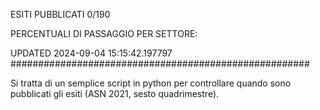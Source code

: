 ESITI PUBBLICATI 0/190 

PERCENTUALI DI PASSAGGIO PER SETTORE:

UPDATED 2024-09-04 15:15:42.197797
###################################################### 

Si tratta di un semplice script in python per controllare quando sono pubblicati gli esiti (ASN 2021, sesto quadrimestre).

